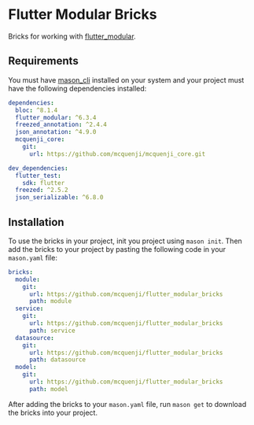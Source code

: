 # Flutter Modular Bricks

Bricks for working with [flutter_modular](https://pub.dev/packages/flutter_modular).

## Requirements

You must have [mason_cli](https://pub.dev/packages/mason_cli) installed on your system and your project must have the following dependencies installed:

```yaml
dependencies:
  bloc: ^8.1.4
  flutter_modular: ^6.3.4
  freezed_annotation: ^2.4.4
  json_annotation: ^4.9.0
  mcquenji_core:
    git:
      url: https://github.com/mcquenji/mcquenji_core.git

dev_dependencies:
  flutter_test:
    sdk: flutter
  freezed: ^2.5.2
  json_serializable: ^6.8.0
```

## Installation

To use the bricks in your project, init you project using `mason init`. Then add the bricks to your project by pasting the following code in your `mason.yaml` file:

```yaml
bricks:
  module:
    git:
      url: https://github.com/mcquenji/flutter_modular_bricks
      path: module
  service:
    git:
      url: https://github.com/mcquenji/flutter_modular_bricks
      path: service
  datasource:
    git:
      url: https://github.com/mcquenji/flutter_modular_bricks
      path: datasource
  model:
    git:
      url: https://github.com/mcquenji/flutter_modular_bricks
      path: model
```

After adding the bricks to your `mason.yaml` file, run `mason get` to download the bricks into your project.
